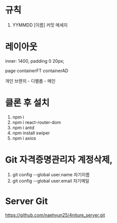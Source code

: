 # 규칙

1. YYMMDD [이름] 커밋 메세지

# 레이아웃

<ContainerFT> inner: 1400, padding 0 20px;

page
containerFT
containerAD

개인 브랜치 - 디벨롭 - 메인

# 클론 후 설치

1.  npm i
2.  npm i react-router-dom
3.  npm i antd
4.  npm install swiper
5.  npm i axios

# Git 자격증명관리자 계정삭제,

1. git config --global user.name 자기이름
1. git config --global user.email 자기메일

# Server Git

https://github.com/naehyun25/4niture_server.git

